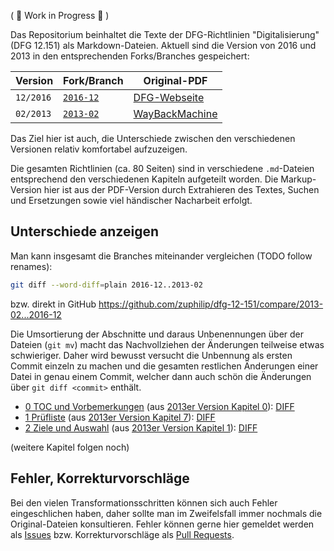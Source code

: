 ( 🚧 Work in Progress 🚧 )

Das Repositorium beinhaltet die Texte der DFG-Richtlinien "Digitalisierung" (DFG 12.151)
als Markdown-Dateien. Aktuell sind die Version von 2016 und 2013 in den entsprechenden
Forks/Branches gespeichert:

| Version | Fork/Branch | Original-PDF |
|---------|-------------|--------------|
| `12/2016` | [`2016-12`](https://github.com/zuphilip/dfg-12-151/tree/2016-12) | [DFG-Webseite](http://www.dfg.de/formulare/12_151/12_151_de.pdf) |
| `02/2013` | [`2013-02`](https://github.com/zuphilip/dfg-12-151/tree/2016-12) | [WayBackMachine](http://web.archive.org/web/20160913195655/http://www.dfg.de/formulare/12_151/12_151_de.pdf) |

Das Ziel hier ist auch, die Unterschiede zwischen den verschiedenen Versionen relativ
komfortabel aufzuzeigen.

Die gesamten Richtlinien (ca. 80 Seiten) sind in verschiedene `.md`-Dateien entsprechend den
verschiedenen Kapiteln aufgeteilt worden. Die Markup-Version hier ist aus der PDF-Version
durch Extrahieren des Textes, Suchen und Ersetzungen sowie viel händischer Nacharbeit erfolgt.

## Unterschiede anzeigen

Man kann insgesamt die Branches miteinander vergleichen (TODO follow renames):

```sh
git diff --word-diff=plain 2016-12..2013-02
```

bzw. direkt in GitHub https://github.com/zuphilip/dfg-12-151/compare/2013-02...2016-12

Die Umsortierung der Abschnitte und daraus Unbenennungen über der Dateien (`git mv`) macht
das Nachvollziehen der Änderungen teilweise etwas schwieriger. Daher wird bewusst versucht
die Unbennung als ersten Commit einzeln zu machen und die gesamten restlichen Änderungen einer
Datei in genau einem Commit, welcher dann auch schön die Änderungen über `git diff <commit>`
enthält.

* [0 TOC und Vorbemerkungen](https://github.com/zuphilip/dfg-12-151/blob/2016-12/0-TOC-Vorbemerkungen.md) (aus [2013er Version Kapitel 0](https://github.com/zuphilip/dfg-12-151/blob/2013-02/0-TOC-Vorbemerkungen.md)): [DIFF](https://github.com/zuphilip/dfg-12-151/commit/6b6d0617be3a200bc4ca6bbe4b4a757615e92faa?short_path=4cd65fa#diff-4cd65faa2464fd51cf1567ae298f3117)
* [1 Prüfliste](https://github.com/zuphilip/dfg-12-151/blob/2016-12/1-Pruefliste.md) (aus [2013er Version Kapitel 7](https://github.com/zuphilip/dfg-12-151/blob/2013-02/7-Pruefliste.md)): [DIFF](https://github.com/zuphilip/dfg-12-151/commit/96a728cedf59bf19e9e904c3f32027698afc7fb0?short_path=bb7a226#diff-bb7a2265329e3e3855a69b992180a3c1)
* [2 Ziele und Auswahl](https://github.com/zuphilip/dfg-12-151/blob/2016-12/2-Ziele-Auswahl.md) (aus [2013er Version Kapitel 1](https://github.com/zuphilip/dfg-12-151/blob/2013-02/1-Ziele-Auswahl.md)): [DIFF](https://github.com/zuphilip/dfg-12-151/commit/1fdd6fa92bd0da621634abb724afabbe3df094ab?short_path=63c0d40#diff-63c0d40236919f36e08f65d60a6bdc9c)

(weitere Kapitel folgen noch)

## Fehler, Korrekturvorschläge

Bei den vielen Transformationsschritten können sich auch Fehler eingeschlichen haben, 
daher sollte man im Zweifelsfall immer nochmals die Original-Dateien konsultieren.
Fehler können gerne hier gemeldet werden als [Issues](https://github.com/zuphilip/dfg-12-151/issues)
bzw. Korrekturvorschläge als [Pull Requests](https://github.com/zuphilip/dfg-12-151/pulls).


